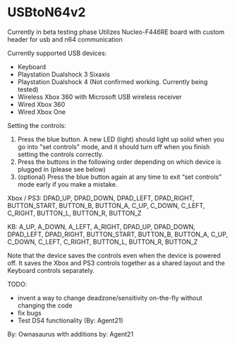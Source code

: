 # USBtoN64v2
Currently in beta testing phase
Utilizes Nucleo-F446RE board with custom header for usb and n64 communication

Currently supported USB devices:
- Keyboard
- Playstation Dualshock 3 Sixaxis
- Playstation Dualshock 4 (Not confirmed working. Currently being tested)
- Wireless Xbox 360 with Microsoft USB wireless receiver
- Wired Xbox 360
- Wired Xbox One

Setting the controls:
1) Press the blue button. A new LED (light) should light up solid when you go into "set controls" mode, and it should turn off when you finish setting the controls correctly.
2) Press the buttons in the following order depending on which device is plugged in (please see below)
3) (optional) Press the blue button again at any time to exit “set controls” mode early if you make a mistake.

Xbox / PS3:
DPAD_UP, DPAD_DOWN, DPAD_LEFT, DPAD_RIGHT, BUTTON_START, BUTTON_B, BUTTON_A, C_UP, C_DOWN, C_LEFT, C_RIGHT, BUTTON_L, BUTTON_R, BUTTON_Z

KB:
A_UP, A_DOWN, A_LEFT, A_RIGHT, DPAD_UP, DPAD_DOWN, DPAD_LEFT, DPAD_RIGHT, BUTTON_START, BUTTON_B, BUTTON_A, C_UP, C_DOWN, C_LEFT, C_RIGHT, BUTTON_L, BUTTON_R, BUTTON_Z

Note that the device saves the controls even when the device is powered off. It saves the Xbox and PS3 controls together as a shared layout and the Keyboard controls separately.


TODO:
- invent a way to change deadzone/sensitivity on-the-fly without changing the code
- fix bugs
- Test DS4 functionality (By: Agent21)

By: Ownasaurus
with additions by: Agent21
